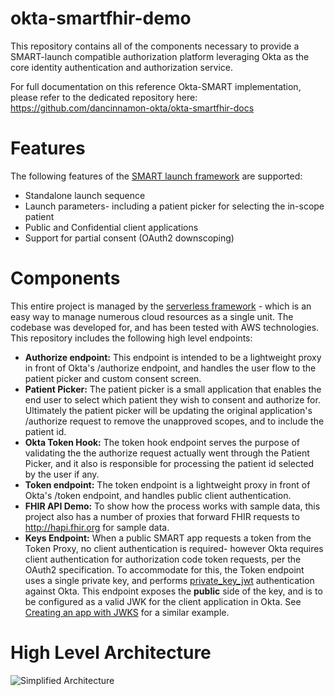 # okta-smartfhir-demo
This repository contains all of the components necessary to provide a SMART-launch compatible authorization platform leveraging Okta as the core identity authentication and authorization service.

For full documentation on this reference Okta-SMART implementation, please refer to the dedicated repository here:
https://github.com/dancinnamon-okta/okta-smartfhir-docs

# Features
The following features of the [SMART launch framework](http://hl7.org/fhir/smart-app-launch/index.html) are supported:
- Standalone launch sequence
- Launch parameters- including a patient picker for selecting the in-scope patient
- Public and Confidential client applications
- Support for partial consent (OAuth2 downscoping)

# Components
This entire project is managed by the [serverless framework](https://www.serverless.com/) - which is an easy way to manage numerous cloud resources as a single unit. The codebase was developed for, and has been tested with AWS technologies.
This repository includes the following high level endpoints:
- **Authorize endpoint:** This endpoint is intended to be a lightweight proxy in front of Okta's /authorize endpoint, and handles the user flow to the patient picker and custom consent screen.
- **Patient Picker:** The patient picker is a small application that enables the end user to select which patient they wish to consent and authorize for. Ultimately the patient picker will be updating the original application's /authorize request to remove the unapproved scopes, and to include the patient id.
- **Okta Token Hook:** The token hook endpoint serves the purpose of validating the the authorize request actually went through the Patient Picker, and it also is responsible for processing the patient id selected by the user if any.
- **Token endpoint:** The token endpoint is a lightweight proxy in front of Okta's  /token endpoint, and handles public client authentication.
- **FHIR API Demo:** To show how the process works with sample data, this project also has a number of proxies that forward FHIR requests to http://hapi.fhir.org for sample data.
- **Keys Endpoint:** When a public SMART app requests a token from the Token Proxy, no client authentication is required- however Okta requires client authentication for authorization code token requests, per the OAuth2 specification. To accommodate for this, the Token endpoint uses a single private key, and performs [private_key_jwt](https://developer.okta.com/docs/reference/api/oidc/#jwt-with-private-key) authentication against Okta.  This endpoint exposes the **public** side of the key, and is to be configured as a valid JWK for the client application in Okta. See [Creating an app with JWKS](https://developer.okta.com/docs/reference/api/oauth-clients/#request-example-create-a-service-app-with-a-jwks) for a similar example.

# High Level Architecture
![Simplified Architecture](https://github.com/dancinnamon-okta/okta-smartfhir-demo/blob/master/doc/simple_architecture.png)
